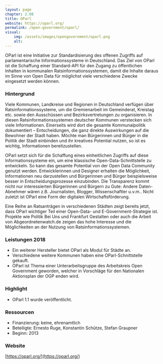 ```yaml
---
layout: page
chapter: 2.08
title: OParl
website: https://oparl.org/
permalink: /open-government/oparl/
visual:
    img: /assets/images/opengovernment/oparl.png
    alt:
---
```


OParl ist eine Initiative zur Standardisierung des offenen Zugriffs auf parlamentarische Informationssysteme in Deutschland. Das Ziel von OParl ist die Schaffung einer Standard-API für den Zugang zu öffentlichen Inhalten in kommunalen Ratsinformationssystemen, damit die Inhalte daraus im Sinne von Open Data für möglichst viele verschiedene Zwecke eingesetzt werden können.

### Hintergrund

Viele Kommunen, Landkreise und Regionen in Deutschland verfügen über Ratsinformationssysteme, um die Gremienarbeit im Gemeinderat, Kreistag etc. sowie den Ausschüssen und Bezirksvertretungen zu organisieren. In diesen Ratsinformationssystemen deutscher Kommunen verstecken sich viele Informationen. Einerseits wird dort die gesamte Kommunalpolitik dokumentiert – Entscheidungen, die ganz direkte Auswirkungen auf die Bewohner der Stadt haben. Möchte man Bürgerinnen und Bürger in die Politik der Stadt einbinden und ihr kreatives Potential nutzen, so ist es wichtig, Informationen bereitzustellen.

OParl setzt sich für die Schaffung eines einheitlichen Zugriffs auf diese Informationssysteme ein, um eine klassische Open-Data-Schnittstelle zu entwickeln. So kann das gesamte Potential von der Open Data Community genutzt werden. Entwicklerinnen und Designer erhalten die Möglichkeit, Informationen neu darzustellen und Bürgerinnen und Bürger beispielsweise besser in Entscheidungsprozesse einzubinden. Die Transparenz kommt nicht nur interessierten Bürgerinnen und Bürgern zu Gute: Andere Daten-Abnehmer wären z.B. Journalisten, Blogger, Wissenschaftler u.v.m.. Nicht zuletzt ist OParl eine Form der digitalen Wirtschaftsförderung.

Eine Reihe an Ratsanträgen in verschiedenen Städten zeigt bereits jetzt, dass OParl wichtiger Teil einer Open-Data- und E-Government-Strategie ist. Projekte wie Politik Bei Uns und Frankfurt Gestalten oder auch die Arbeit von Abgeordnetenwatch.de zeigen das hohe Interesse und die Möglichkeiten an der Nutzung von Ratsinformationssystemen.

### Leistungen 2018

* Ein weiterer Hersteller bietet OParl als Modul für Städte an. 
* Verschiedene weitere Kommunen haben eine OParl-Schnittstelle gekauft. 
* OParl ist Thema einer Unterarbeitsgruppe des Arbeitskreis Open Government geworden, welcher in Vorschläge für den Nationalen Aktionsplan der OGP enden wird.

### Highlight

* OParl 1.1 wurde veröffentlicht. 



### Ressourcen

* Finanzierung: keine, ehrenamtlich
* Beteiligte: Ernesto Ruge, Konstantin Schütze, Stefan Graupner
* Beginn: 2013

### Website

[https://oparl.org/](https://oparl.org/)

